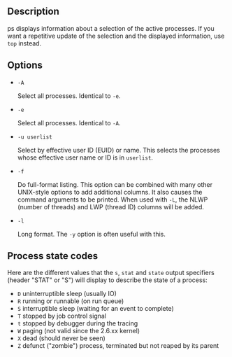 ## Description

ps displays information about a selection of the active processes. If you want a repetitive update of the selection and the displayed information, use `top` instead.

## Options

- `-A`
    
    Select all processes. Identical to `-e`.

- `-e`

    Select all processes. Identical to `-A`.

- `-u userlist`

    Select by effective user ID (EUID) or name. This selects the processes whose effective user name or ID is in `userlist`.

- `-f`

    Do full-format listing. This option can be combined with many other UNIX-style options to add additional columns. It also causes the command arguments to be printed. When used with `-L`, the NLWP (number of threads) and LWP (thread ID) columns will be added.

- `-l`

    Long format. The `-y` option is often useful with this.

## Process state codes

Here are the different values that the `s`, `stat` and `state` output specifiers (header "STAT" or "S") will display to describe the state of a process:

- `D` uninterruptible sleep (usually IO)
- `R` running or runnable (on run queue)
- `S` interruptible sleep (waiting for an event to complete)
- `T` stopped by job control signal
- `t` stopped by debugger during the tracing
- `W` paging (not valid since the 2.6.xx kernel)
- `X` dead (should never be seen)
- `Z` defunct ("zombie") process, terminated but not reaped by its parent

